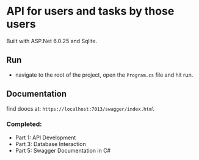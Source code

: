 # API for users and tasks by those users

Built with ASP.Net 6.0.25 and Sqlite.

## Run
- navigate to the root of the project, open the `Program.cs` file and hit run.

## Documentation
find doocs at: `https://localhost:7013/swagger/index.html`

### Completed:
- Part 1: API Development
- Part 3: Database Interaction
- Part 5: Swagger Documentation in C#
